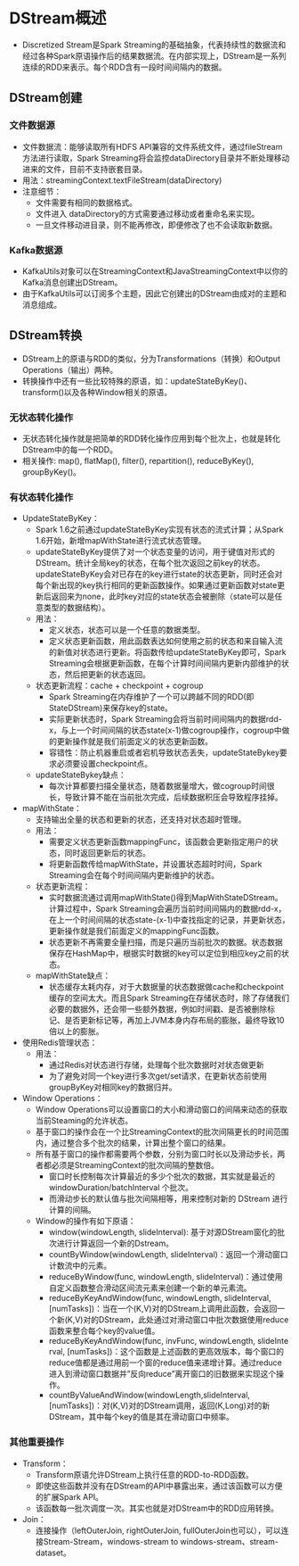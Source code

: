 # DStream概述

  - Discretized Stream是Spark Streaming的基础抽象，代表持续性的数据流和经过各种Spark原语操作后的结果数据流。在内部实现上，DStream是一系列连续的RDD来表示。每个RDD含有一段时间间隔内的数据。
  
## DStream创建

### 文件数据源

  - 文件数据流：能够读取所有HDFS API兼容的文件系统文件，通过fileStream方法进行读取，Spark Streaming将会监控dataDirectory目录并不断处理移动进来的文件，目前不支持嵌套目录。
  - 用法：streamingContext.textFileStream(dataDirectory)
  - 注意细节：
    - 文件需要有相同的数据格式。
    - 文件进入 dataDirectory的方式需要通过移动或者重命名来实现。
    - 一旦文件移动进目录，则不能再修改，即便修改了也不会读取新数据。
    
### Kafka数据源

  - KafkaUtils对象可以在StreamingContext和JavaStreamingContext中以你的Kafka消息创建出DStream。
  - 由于KafkaUtils可以订阅多个主题，因此它创建出的DStream由成对的主题和消息组成。
  
## DStream转换

  - DStream上的原语与RDD的类似，分为Transformations（转换）和Output Operations（输出）两种。
  - 转换操作中还有一些比较特殊的原语，如：updateStateByKey()、transform()以及各种Window相关的原语。
  
### 无状态转化操作

  - 无状态转化操作就是把简单的RDD转化操作应用到每个批次上，也就是转化DStream中的每一个RDD。
  - 相关操作: map(), flatMap(), filter(), repartition(), reduceByKey(), groupByKey()。
  
### 有状态转化操作

  - UpdateStateByKey：
    - Spark 1.6之前通过updateStateByKey实现有状态的流式计算；从Spark 1.6开始，新增mapWithState进行流式状态管理。
    - updateStateByKey提供了对一个状态变量的访问，用于键值对形式的DStream。统计全局key的状态，在每个批次返回之前key的状态。updateStateByKey会对已存在的key进行state的状态更新，同时还会对每个新出现的key执行相同的更新函数操作。如果通过更新函数对state更新后返回来为none，此时key对应的state状态会被删除（state可以是任意类型的数据结构）。
    - 用法：
      - 定义状态，状态可以是一个任意的数据类型。
      - 定义状态更新函数，用此函数表达如何使用之前的状态和来自输入流的新值对状态进行更新。将函数传给updateStateByKey即可，Spark Streaming会根据更新函数，在每个计算时间间隔内更新内部维护的状态，然后把更新的状态返回。
    - 状态更新流程：cache + checkpoint + cogroup
      - Spark Streaming在内存维护了一个可以跨越不同的RDD(即StateDStream)来保存key的state。
      - 实际更新状态时，Spark Streaming会将当前时间间隔内的数据rdd-x，与上一个时间间隔的状态state(x-1)做cogroup操作，cogroup中做的更新操作就是我们前面定义的状态更新函数。
      - 容错性：防止机器重启或者宕机导致状态丢失，updateStateBykey要求必须要设置checkpoint点。
    - updateStateBykey缺点：
      - 每次计算都要扫描全量状态，随着数据量增大，做cogroup时间很长，导致计算不能在当前批次完成，后续数据积压会导致程序挂掉。
  - mapWithState：
    - 支持输出全量的状态和更新的状态，还支持对状态超时管理。
    - 用法：
      - 需要定义状态更新函数mappingFunc，该函数会更新指定用户的状态，同时返回更新后的状态。
      - 将更新函数传给mapWithState，并设置状态超时时间，Spark Streaming会在每个时间间隔内更新维护的状态。
    - 状态更新流程：
      - 实时数据流通过调用mapWithState()得到MapWithStateDStream。计算过程中，Spark Streaming会遍历当前时间间隔内的数据rdd-x，在上一个时间间隔的状态state-(x-1)中查找指定的记录，并更新状态，更新操作就是我们前面定义的mappingFunc函数。
      - 状态更新不再需要全量扫描，而是只遍历当前批次的数据。状态数据保存在HashMap中，根据实时数据的key可以定位到相应key之前的状态。
    - mapWithState缺点：
      - 状态缓存太耗内存，对于大数据量的状态数据做cache和checkpoint缓存的空间太大。而且Spark Streaming在存储状态时，除了存储我们必要的数据外，还会带一些额外数据，例如时间戳、是否被删除标记、是否更新标记等，再加上JVM本身内存布局的膨胀，最终导致10倍以上的膨胀。
  - 使用Redis管理状态：
    - 用法：
      - 通过Redis对状态进行存储，处理每个批次数据时对状态做更新
      - 为了避免对同一个key进行多次get/set请求，在更新状态前使用groupByKey对相同key的数据归并。
  - Window Operations：
    - Window Operations可以设置窗口的大小和滑动窗口的间隔来动态的获取当前Steaming的允许状态。
    - 基于窗口的操作会在一个比StreamingContext的批次间隔更长的时间范围内，通过整合多个批次的结果，计算出整个窗口的结果。
    - 所有基于窗口的操作都需要两个参数，分别为窗口时长以及滑动步长，两者都必须是StreamingContext的批次间隔的整数倍。
      - 窗口时长控制每次计算最近的多少个批次的数据，其实就是最近的 windowDuration/batchInterval 个批次。
      - 而滑动步长的默认值与批次间隔相等，用来控制对新的 DStream 进行计算的间隔。
    - Window的操作有如下原语：
      - window(windowLength, slideInterval): 基于对源DStream窗化的批次进行计算返回一个新的Dstream。
      - countByWindow(windowLength, slideInterval)：返回一个滑动窗口计数流中的元素。
      - reduceByWindow(func, windowLength, slideInterval)：通过使用自定义函数整合滑动区间流元素来创建一个新的单元素流。
      - reduceByKeyAndWindow(func, windowLength, slideInterval, [numTasks])：当在一个(K,V)对的DStream上调用此函数，会返回一个新(K,V)对的DStream，此处通过对滑动窗口中批次数据使用reduce函数来整合每个key的value值。
      - reduceByKeyAndWindow(func, invFunc, windowLength, slideInterval, [numTasks])：这个函数是上述函数的更高效版本，每个窗口的reduce值都是通过用前一个窗的reduce值来递增计算。通过reduce进入到滑动窗口数据并”反向reduce”离开窗口的旧数据来实现这个操作。
      - countByValueAndWindow(windowLength,slideInterval, [numTasks])：对(K,V)对的DStream调用，返回(K,Long)对的新DStream，其中每个key的值是其在滑动窗口中频率。
      
### 其他重要操作

  - Transform：
    - Transform原语允许DStream上执行任意的RDD-to-RDD函数。
    - 即使这些函数并没有在DStream的API中暴露出来，通过该函数可以方便的扩展Spark API。
    - 该函数每一批次调度一次。其实也就是对DStream中的RDD应用转换。
  - Join：
    - 连接操作（leftOuterJoin, rightOuterJoin, fullOuterJoin也可以），可以连接Stream-Stream，windows-stream to windows-stream、stream-dataset。

      

